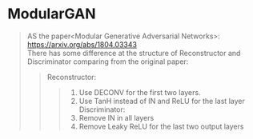 # ModularGAN
>AS the paper&lt;Modular Generative Adversarial Networks>: https://arxiv.org/abs/1804.03343  
>There has some difference at the structure of Reconstructor and Discriminator comparing from the original paper:  
>>Reconstructor:  
>>>1. Use DECONV for the first two layers.  
>>>2. Use TanH instead of IN and ReLU for the last layer  
>>Discriminator:  
>>>1. Remove IN in all layers  
>>>2. Remove Leaky ReLU for the last two output layers  


